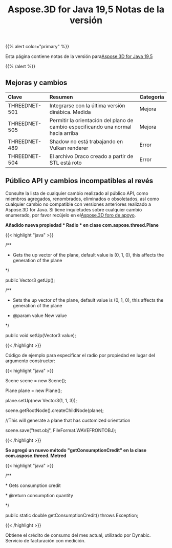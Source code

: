 ﻿---
title: Aspose.3D for Java 19,5 Notas de la versión
type: docs
weight: 80
url: /es/java/aspose-3d-for-java-19-5-release-notes/
---
{{% alert color="primary" %}} 

Esta página contiene notas de la versión para[Aspose.3D for Java 19,5](https://releases.aspose.com/java/repo/com/aspose/aspose-3d//19.5)

{{% /alert %}} 
## **Mejoras y cambios**

|**Clave**|**Resumen**|**Categoría**|
|:- |:- |:- |
|THREEDNET-501|Integrarse con la última versión dinábica. Medida|Mejora|
|THREEDNET-505|Permitir la orientación del plano de cambio especificando una normal hacia arriba|Mejora|
|THREEDNET-489|Shadow no está trabajando en Vulkan renderer|Error|
|THREEDNET-504|El archivo Draco creado a partir de STL está roto|Error|

## **Público API y cambios incompatibles al revés**
Consulte la lista de cualquier cambio realizado al público API, como miembros agregados, renombrados, eliminados o obsoletados, así como cualquier cambio no compatible con versiones anteriores realizado a Aspose.3D for Java. Si tiene inquietudes sobre cualquier cambio enumerado, por favor recújelo en el[Aspose.3D foro de apoyo](https://forum.aspose.com/c/3d).

**Añadido nueva propiedad * Radio * en clase com.aspose.threed.Plane**

{{< highlight "java" >}}

 /**

 * Gets the up vector of the plane, default value is (0, 1, 0), this affects the generation of the plane

 */

public Vector3 getUp();

/**

 * Sets the up vector of the plane, default value is (0, 1, 0), this affects the generation of the plane

 * @param value New value

 */

public void setUp(Vector3 value);

{{< /highlight >}}

Código de ejemplo para especificar el radio por propiedad en lugar del argumento constructor:

{{< highlight "java" >}}

 Scene scene = new Scene();

Plane plane = new Plane();

plane.setUp(new Vector3(1, 1, 3));

scene.getRootNode().createChildNode(plane);

//This will generate a plane that has customized orientation

scene.save("test.obj", FileFormat.WAVEFRONTOBJ);

{{< /highlight >}}

**Se agregó un nuevo método "getConsumptionCredit" en la clase com.aspose.threed. Metred**

{{< highlight "java" >}}

 /**

\* Gets consumption credit

\* @return consumption quantity

*/

public static double getConsumptionCredit() throws Exception;

{{< /highlight >}}

Obtiene el crédito de consumo del mes actual, utilizado por Dynabic. Servicio de facturación con medición.
